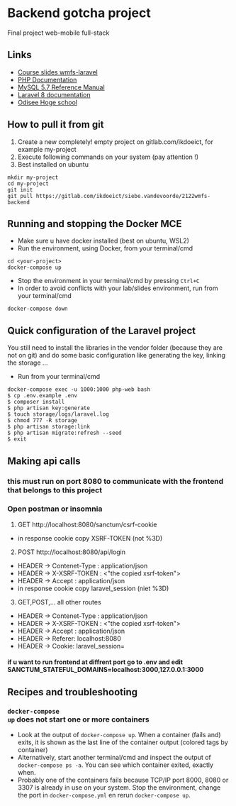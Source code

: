 # Backend gotcha project
Final project web-mobile full-stack
## Links

* [Course slides wmfs-laravel](https://intern.ikdoeict.be/apps/leercentrum/courses/wmfs-laravel-course-materials/)
* [PHP Documentation](https://www.php.net/docs.php)
* [MySQL 5.7 Reference Manual](https://dev.mysql.com/doc/refman/5.7/en/)
* [Laravel 8 documentation](https://laravel.com/docs/8.x)
* [Odisee Hoge school](https://odisee.be)

## How to pull it from git

1. Create a new completely! empty project on gitlab.com/ikdoeict, for example my-project
2. Execute following commands on your system (pay attention !)
3. Best installed on ubuntu
```shell
mkdir my-project
cd my-project
git init
git pull https://gitlab.com/ikdoeict/siebe.vandevoorde/2122wmfs-backend
```

## Running and stopping the Docker MCE

* Make sure u have docker installed (best on ubuntu, WSL2)
* Run the environment, using Docker, from your terminal/cmd
```shell
cd <your-project>
docker-compose up
```
* Stop the environment in your terminal/cmd by pressing <code>Ctrl+C</code>
* In order to avoid conflicts with your lab/slides environment, run from your terminal/cmd
```shell
docker-compose down
```

## Quick configuration of the Laravel project

You still need to install the libraries in the vendor folder (because they are not on git) and do some basic configuration like generating the key, linking the storage &hellip;
* Run from your terminal/cmd
```shell
docker-compose exec -u 1000:1000 php-web bash
$ cp .env.example .env
$ composer install
$ php artisan key:generate
$ touch storage/logs/laravel.log
$ chmod 777 -R storage
$ php artisan storage:link
$ php artisan migrate:refresh --seed
$ exit
```

## Making api calls
### this must run on port 8080 to communicate with the frontend that belongs to this project
### Open postman or insomnia
1. GET http://localhost:8080/sanctum/csrf-cookie
* in response cookie copy XSRF-TOKEN (not %3D)
2. POST http://localhost:8080/api/login
* HEADER -> Contenet-Type : application/json
* HEADER -> X-XSRF-TOKEN : <"the copied xsrf-token">
* HEADER -> Accept : application/json
* in response cookie copy laravel_session (niet %3D)
3. GET,POST,... all other routes
* HEADER -> Contenet-Type : application/json
* HEADER -> X-XSRF-TOKEN : <"the copied xsrf-token">
* HEADER -> Accept : application/json
* HEADER -> Referer: localhost:8080
* HEADER -> Cookie: laravel_session=<the copied laravel_sesion>
#### if u want to run frontend at diffrent port go to .env and edit SANCTUM_STATEFUL_DOMAINS=localhost:3000,127.0.0.1:3000

## Recipes and troubleshooting

### <code>docker-compose up</code> does not start one or more containers
* Look at the output of <code>docker-compose up</code>. When a container (fails and) exits, it is shown as the last line of the container output (colored tags by container)
* Alternatively, start another terminal/cmd and inspect the output of <code>docker-compose ps -a</code>. You can see which container exited, exactly when.
* Probably one of the containers fails because TCP/IP port 8000, 8080 or 3307 is already in use on your system. Stop the environment, change the port in <code>docker-compose.yml</code> en rerun <code>docker-compose up</code>.


